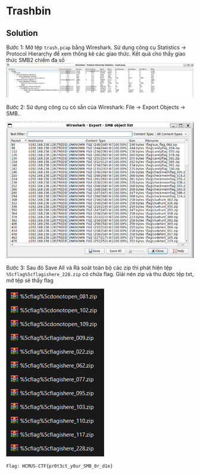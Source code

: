# Trashbin
## Solution
Bước 1: Mở tệp `trash.pcap` bằng Wireshark. Sử dụng công cụ Statistics -> Protocol Hierarchy để xem thống kê các giao thức. Kết quả cho thấy giao thức SMB2 chiếm đa số
![alt text](image-3.png)

Bước 2: Sử dụng công cụ có sẵn của Wireshark: File -> Export Objects -> SMB..

![alt text](image-4.png)

Bước 3: Sau đó Save All và Rà soát toàn bộ các zip thì phát hiện tệp `%5cflag%5cflagishere_228.zip` có chứa flag. Giải nén zip và thu được tệp txt, mở tệp sẽ thấy flag

![alt text](image-5.png)


    Flag: HCMUS-CTF{pr0t3ct_y0ur_SMB_0r_d1e}